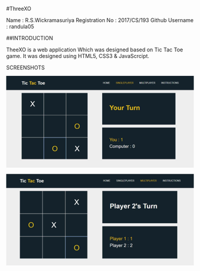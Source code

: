 #ThreeXO



Name            : R.S.Wickramasuriya
Registration No : 2017/CS/193
Github Username : randula05



##INTRODUCTION

TheeXO is a web application Which was designed based on Tic Tac Toe game.
It was designed using HTML5, CSS3 & JavaScrcipt.


SCREENSHOTS

![Singleplayer Game](main/sp.JPG)

![Multiplayer Game](main/mp.JPG)